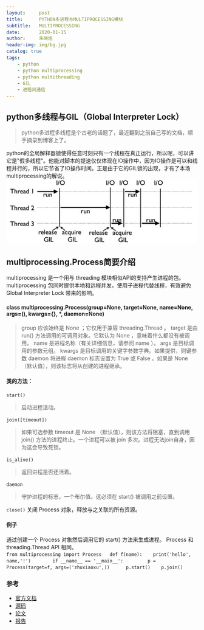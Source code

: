 ```yaml
---
layout:     post
title:      PYTHON多进程与MULTIPROCESSING模块
subtitle:   MULTIPROCESSING
date:       2020-01-15
author:     朱晓旭
header-img: img/bg.jpg
catalog: true
tags:
    - python
    - python multiprocessing
    - python multithreading
    - GIL
    - 进程间通信	
---
```



## python多线程与GIL（Global Interpreter Lock） 
>python多进程多线程是个古老的话题了，最近翻到之前自己写的文档，顺手摘录到博客上了。  

python的全局解释器锁使得任意时刻只有一个线程在真正运行，所以呢，可以讲它是"假多线程"。他能对脚本的提速仅仅体现在IO操作中，因为IO操作是可以和线程并行的，所以它节省了IO操作时间。正是由于它的GIL锁的出现，才有了本场multiprocessing的解说。  
![gil](img/gil.jpg)

## multiprocessing.Process简要介绍
multiprocessing 是一个用与 threading 模块相似API的支持产生进程的包。 multiprocessing 包同时提供本地和远程并发，使用子进程代替线程，有效避免 Global Interpreter Lock 带来的影响。     
#### class multiprocessing.Process(group=None, target=None, name=None, args=(), kwargs={}, *, daemon=None)      
>group 应该始终是 None ；它仅用于兼容 threading.Thread 。 target 是由 run() 方法调用的可调用对象。它默认为 None ，意味着什么都没有被调用。 name 是进程名称（有关详细信息，请参阅 name ）。 args 是目标调用的参数元组。 kwargs 是目标调用的关键字参数字典。如果提供，则键参数 daemon 将进程 daemon 标志设置为 True 或 False 。如果是 None （默认值），则该标志将从创建的进程继承。

#### 类的方法：
`start()`
>启动进程活动。

`join([timeout])`
>如果可选参数 timeout 是 None （默认值），则该方法将阻塞，直到调用 join() 方法的进程终止。一个进程可以被 join 多次。进程无法join自身，因为这会导致死锁。
	
`is_alive()`
>返回进程是否还活着。

`daemon`
>守护进程的标志，一个布尔值。这必须在 start() 被调用之前设置。
	
`close()`
关闭 Process 对象，释放与之关联的所有资源。

#### 例子
通过创建一个 Process 对象然后调用它的 start() 方法来生成进程。 Process 和 threading.Thread API 相同。   
`from multiprocessing import Process  
def f(name):   
	print('hello', name,'!')       
if __name__ == '__main__':        
	p = Process(target=f, args=('zhuxiaoxu',))     
	p.start()   
	p.join()    
`







### 参考

- [官方文档](https://umap-learn.readthedocs.io/en/latest/index.html)
- [源码](https://github.com/lmcinnes/umap)
- [论文](https://arxiv.org/pdf/1802.03426.pdf)
- [报告](https://www.youtube.com/watch?v=nq6iPZVUxZU&frags=pl%2Cwn)


